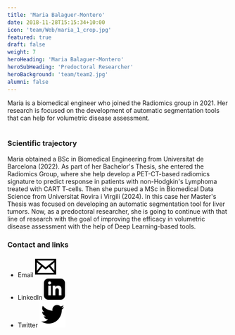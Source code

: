 ```yaml
---
title: 'Maria Balaguer-Montero'
date: 2018-11-28T15:15:34+10:00
icon: 'team/Web/maria_1_crop.jpg'
featured: true
draft: false
weight: 7
heroHeading: 'Maria Balaguer-Montero'
heroSubHeading: 'Predoctoral Researcher'
heroBackground: 'team/team2.jpg'
alumni: false
---
```


Maria is a biomedical engineer who joined the Radiomics group in 2021. Her research is focused on the development of automatic segmentation tools that can help for volumetric disease assessment.                                                                                                                                                      
                                                     <br/>

### Scientific trajectory
Maria obtained a BSc in Biomedical Engineering from Universitat de Barcelona (2022). As part of her Bachelor's Thesis, she entered the Radiomics Group, where she help develop a PET-CT-based radiomics signature to predict response in patients with non-Hodgkin's Lymphoma treated with CART T-cells. Then she pursued a MSc in Biomedical Data Science from Universitat Rovira i Virgili (2024). In this case her Master's Thesis was focused on developing an automatic segmentation tool for liver tumors. Now, as a predoctoral researcher, she is going to continue with that line of research with the goal of improving the efficacy in volumetric disease assessment with the help of Deep Learning-based tools.

### Contact and links
- Email [![profile](/social/mail.svg)](mailto:mbalaguer@vhio.net) 
- LinkedIn [![profile](/social/linkedin.svg)](http://linkedin.com/in/mariabalaguerm)
- Twitter [![profile](/social/twitter.svg)](https://twitter.com/mariabalaguerm)